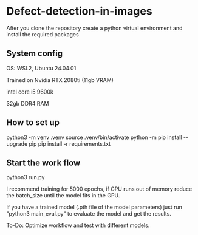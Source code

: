 # Defect-detection-in-images

After you clone the repository create a python virtual environment and install the required packages

## System config

OS: WSL2, Ubuntu 24.04.01

Trained on Nvidia RTX 2080ti (11gb VRAM)

intel core i5 9600k

32gb DDR4 RAM

## How to set up
python3 -m venv .venv
source .venv/bin/activate
python -m pip install --upgrade pip
pip install -r requirements.txt

## Start the work flow
python3 run.py

I recommend training for 5000 epochs, if GPU runs out of memory reduce the batch_size until the model fits in the GPU. 

If you have a trained model (.pth file of the model parameters) just run "python3 main_eval.py" to evaluate the model and get the results.


To-Do: Optimize workflow and test with different models.
